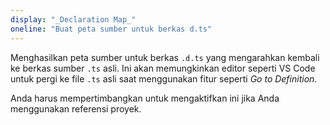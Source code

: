 ```yaml
---
display: "_Declaration Map_"
oneline: "Buat peta sumber untuk berkas d.ts"
---
```


Menghasilkan peta sumber untuk berkas `.d.ts` yang mengarahkan kembali ke berkas sumber `.ts` asli.
Ini akan memungkinkan editor seperti VS Code untuk pergi ke file `.ts` asli saat menggunakan fitur seperti _Go to Definition_.

Anda harus mempertimbangkan untuk mengaktifkan ini jika Anda menggunakan referensi proyek.
